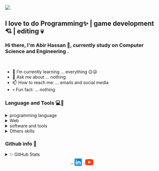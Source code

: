 
![](https://komarev.com/ghpvc/?username=XAbirHasan&color=brightgreen)

## I love to do Programming✨ | game development💘 | editing 💀 
### Hi there, I'm Abir Hassan 👦, currently study on Computer Science and Engineering .
<br>

- 🌱 I’m currently learning ... everything 😉😜
- 💬 Ask me about ... nothing
- 📫 How to reach me: ... emails and social media
- 💀 Fun fact: ... nothing

### Language and Tools 💻🔨

  <details>
      <summary>programming language</summary>
      <img align="center" alt="c" src="https://github.com/XAbirHasan/XAbirHasan/blob/main/icon-64/language/c-64.png">
      <img align="center" alt="c++" src="https://github.com/XAbirHasan/XAbirHasan/blob/main/icon-64/language/c%2B%2B-64.png">
      <img align="center" alt="c#" src="https://github.com/XAbirHasan/XAbirHasan/blob/main/icon-64/language/c-sharp-64.png">
      <img align="center" alt="java" src="https://github.com/XAbirHasan/XAbirHasan/blob/main/icon-64/language/java-64.png">
      <img align="center" alt="python" src="https://github.com/XAbirHasan/XAbirHasan/blob/main/icon-64/language/python-64.png">
      <br>
      <br>
  </details>

  <details>
	<summary>Web</summary>
	<img align="center" alt="html" src="https://github.com/XAbirHasan/XAbirHasan/blob/main/icon-64/web/html-64.png">
	<img align="center" alt="css" src="https://github.com/XAbirHasan/XAbirHasan/blob/main/icon-64/web/css-64.png">
	<img align="center" alt="javascript" src="https://github.com/XAbirHasan/XAbirHasan/blob/main/icon-64/web/javascript-64.png">
	<img align="center" alt="mysql" src="https://github.com/XAbirHasan/XAbirHasan/blob/main/icon-64/web/mysql64.png">
	<img align="center" alt="php" src="https://github.com/XAbirHasan/XAbirHasan/blob/main/icon-64/web/php-64.png">
	<br>
	<br>
  </details>

  <details>
	<summary>software and tools</summary>
	<h4> Editor </h4>
	<img align="center" alt="android studio" src="https://github.com/XAbirHasan/XAbirHasan/blob/main/icon-64/tools/editor/android-studio-64.png">
	<img align="center" alt="eclipse" src="https://github.com/XAbirHasan/XAbirHasan/blob/main/icon-64/tools/editor/eclipse-64.png">
	<img align="center" alt="intellij" src="https://github.com/XAbirHasan/XAbirHasan/blob/main/icon-64/tools/editor/intellij-idea-64.png">
	<img align="center" alt="sublimetext" src="https://github.com/XAbirHasan/XAbirHasan/blob/main/icon-64/tools/editor/sublime-text-64.png">
	<img align="center" alt="unity" src="https://github.com/XAbirHasan/XAbirHasan/blob/main/icon-64/tools/editor/unity-64.png">
	<img align="center" alt="visual-studio" src="https://github.com/XAbirHasan/XAbirHasan/blob/main/icon-64/tools/editor/visual-studio-64.png">
	<br>
	<br>
	<h4> Documentation </h4>
	<img align="center" alt="word" src="https://github.com/XAbirHasan/XAbirHasan/blob/main/icon-64/tools/document/microsoft-word-64.png">
	<img align="center" alt="excel" src="https://github.com/XAbirHasan/XAbirHasan/blob/main/icon-64/tools/document/microsoft-excel-64.png">
	<img align="center" alt="powerpoint" src="https://github.com/XAbirHasan/XAbirHasan/blob/main/icon-64/tools/document/microsoft-powerpoint-64.png">
	<br>
	<br>
	<h4> Editing </h4>
	<img align="center" alt="blender" src="https://github.com/XAbirHasan/XAbirHasan/blob/main/icon-64/tools/Editing/blender-3d-64.png">
	<img align="center" alt="adobe photoshop" src="https://github.com/XAbirHasan/XAbirHasan/blob/main/icon-64/tools/Editing/adobe-photoshop-64.png">
	<img align="center" alt="adobe illustrator" src="https://github.com/XAbirHasan/XAbirHasan/blob/main/icon-64/tools/Editing/adobe-illustrator-64.png">
	<img align="center" alt="audacity" src="https://github.com/XAbirHasan/XAbirHasan/blob/main/icon-64/tools/Editing/audacity-64.png">
	<br>
	<br>
  </details>
  <details>
	<summary>Others skills</summary>
	<img align="center" alt="ai" src="https://github.com/XAbirHasan/XAbirHasan/blob/main/icon-64/others/ai-64.png">
	<img align="center" alt="game" src="https://github.com/XAbirHasan/XAbirHasan/blob/main/icon-64/others/game-64.png">
	<img align="center" alt="guitar" src="https://github.com/XAbirHasan/XAbirHasan/blob/main/icon-64/others/guitar-64.png">
	<img align="center" alt="mobile" src="https://github.com/XAbirHasan/XAbirHasan/blob/main/icon-64/others/mobile-64.png">
  </details>
  
### Github info 👀

<details>
	<summary>✨ GitHub Stats</summary>
	<img align="center" alt="Abir's GitHub Stats" src="https://github-readme-stats.vercel.app/api?username=XAbirHasan&show_icons=true&hide_border=true">
</details>

<div align="center">
	<a href="#" target="_blank">
		<img align="center" width="32" alt="" src="https://github.com/XAbirHasan/XAbirHasan/blob/main/icon-64/social/facebook-logo-64.png">
	</a>
	<a href="https://www.instagram.com/abir_hasan_al_rabbi/" target="_blank">
		<img align="center" width="32" alt="" src="https://github.com/XAbirHasan/XAbirHasan/blob/main/icon-64/social/instagram-64.png">
	</a>
	<a href="https://www.linkedin.com/in/abir-hassan" target="_blank">
		<img align="center" width="32" alt="" src="https://github.com/XAbirHasan/XAbirHasan/blob/main/icon-64/social/linkdin-64.png">
	</a>
	<a href="#" target="_blank">
		<img align="center" width="32" alt="" src="https://github.com/XAbirHasan/XAbirHasan/blob/main/icon-64/social/youtube-64.png">
	</a>
</div>
<!--
![](https://komarev.com/ghpvc/?username=XAbirHasan&color=brightgreen)

-->
